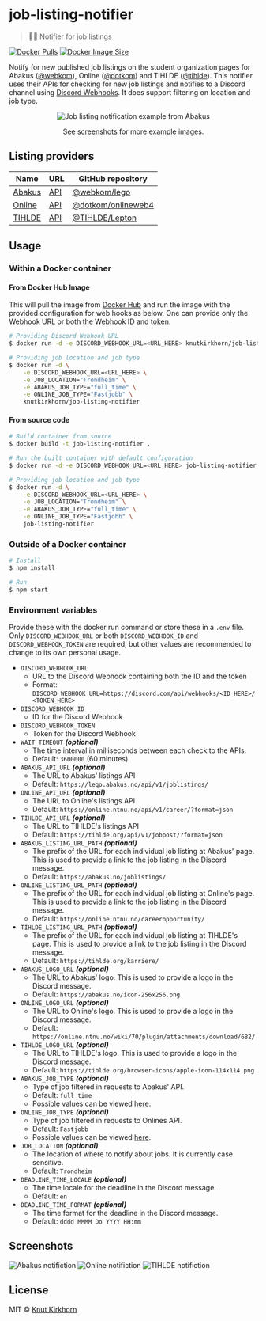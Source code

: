 # job-listing-notifier
> 📰⏰ Notifier for job listings

[![Docker Pulls](https://img.shields.io/docker/pulls/knutkirkhorn/job-listing-notifier)](https://hub.docker.com/r/knutkirkhorn/job-listing-notifier) [![Docker Image Size](https://badgen.net/docker/size/knutkirkhorn/job-listing-notifier)](https://hub.docker.com/r/knutkirkhorn/job-listing-notifier)

Notify for new published job listings on the student organization pages for Abakus ([@webkom](https://github.com/webkom)), Online ([@dotkom](https://github.com/dotkom)) and TIHLDE ([@tihlde](https://github.com/tihlde)).
This notifier uses their APIs for checking for new job listings and notifies to a Discord channel using [Discord Webhooks](https://discord.com/developers/docs/resources/webhook). It does support filtering on location and job type.

<div align="center">
	<img src="https://raw.githubusercontent.com/knutkirkhorn/job-listing-notifier/main/media/top-image.png" alt="Job listing notification example from Abakus">
	<p>See <a href="https://github.com/knutkirkhorn/job-listing-notifier#Screenshots">screenshots</a> for more example images.</p>
</div>

## Listing providers
| Name | URL | GitHub repository |
| --- | --- | --- |
| [Abakus](https://abakus.no) | [API](https://lego.abakus.no/api/v1/) | [@webkom/lego](https://github.com/webkom/lego) |
| [Online](https://online.ntnu.no) | [API](https://online.ntnu.no/api/v1/) | [@dotkom/onlineweb4](https://github.com/dotkom/onlineweb4) |
| [TIHLDE](https://tihlde.org) | [API](https://api.tihlde.org/api/v1/) | [@TIHLDE/Lepton](https://github.com/TIHLDE/Lepton) |

## Usage
### Within a Docker container
#### From Docker Hub Image
This will pull the image from [Docker Hub](https://hub.docker.com/) and run the image with the provided configuration for web hooks as below. One can provide only the Webhook URL or both the Webhook ID and token.

```sh
# Providing Discord Webhook URL
$ docker run -d -e DISCORD_WEBHOOK_URL=<URL_HERE> knutkirkhorn/job-listing-notifier

# Providing job location and job type
$ docker run -d \
    -e DISCORD_WEBHOOK_URL=<URL_HERE> \
    -e JOB_LOCATION="Trondheim" \
    -e ABAKUS_JOB_TYPE="full_time" \
    -e ONLINE_JOB_TYPE="Fastjobb" \
    knutkirkhorn/job-listing-notifier
```

#### From source code
```sh
# Build container from source
$ docker build -t job-listing-notifier .

# Run the built container with default configuration
$ docker run -d -e DISCORD_WEBHOOK_URL=<URL_HERE> job-listing-notifier

# Providing job location and job type
$ docker run -d \
    -e DISCORD_WEBHOOK_URL=<URL_HERE> \
    -e JOB_LOCATION="Trondheim" \
    -e ABAKUS_JOB_TYPE="full_time" \
    -e ONLINE_JOB_TYPE="Fastjobb" \
    job-listing-notifier
```

### Outside of a Docker container
```sh
# Install
$ npm install

# Run
$ npm start
```

### Environment variables
Provide these with the docker run command or store these in a `.env` file. Only `DISCORD_WEBHOOK_URL` or both `DISCORD_WEBHOOK_ID` and `DISCORD_WEBHOOK_TOKEN` are required, but other values are recommended to change to its own personal usage.

- `DISCORD_WEBHOOK_URL`
    - URL to the Discord Webhook containing both the ID and the token
    - Format: `DISCORD_WEBHOOK_URL=https://discord.com/api/webhooks/<ID_HERE>/<TOKEN_HERE>`
- `DISCORD_WEBHOOK_ID`
    - ID for the Discord Webhook
- `DISCORD_WEBHOOK_TOKEN`
    - Token for the Discord Webhook
- `WAIT_TIMEOUT` ***(optional)***
    - The time interval in milliseconds between each check to the APIs.
    - Default: `3600000` (60 minutes)
- `ABAKUS_API_URL` ***(optional)***
    - The URL to Abakus' listings API
    - Default: `https://lego.abakus.no/api/v1/joblistings/`
- `ONLINE_API_URL` ***(optional)***
    - The URL to Online's listings API
    - Default: `https://online.ntnu.no/api/v1/career/?format=json`
- `TIHLDE_API_URL` ***(optional)***
    - The URL to TIHLDE's listings API
    - Default: `https://tihlde.org/api/v1/jobpost/?format=json`
- `ABAKUS_LISTING_URL_PATH` ***(optional)***
    - The prefix of the URL for each individual job listing at Abakus' page. This is used to provide a link to the job listing in the Discord message.
    - Default: `https://abakus.no/joblistings/`
- `ONLINE_LISTING_URL_PATH` ***(optional)***
    - The prefix of the URL for each individual job listing at Online's page. This is used to provide a link to the job listing in the Discord message.
    - Default: `https://online.ntnu.no/careeropportunity/`
- `TIHLDE_LISTING_URL_PATH` ***(optional)***
    - The prefix of the URL for each individual job listing at TIHLDE's page. This is used to provide a link to the job listing in the Discord message.
    - Default: `https://tihlde.org/karriere/`
- `ABAKUS_LOGO_URL` ***(optional)***
    - The URL to Abakus' logo. This is used to provide a logo in the Discord message.
    - Default: `https://abakus.no/icon-256x256.png`
- `ONLINE_LOGO_URL` ***(optional)***
    - The URL to Online's logo. This is used to provide a logo in the Discord message.
    - Default: `https://online.ntnu.no/wiki/70/plugin/attachments/download/682/`
- `TIHLDE_LOGO_URL` ***(optional)***
    - The URL to TIHLDE's logo. This is used to provide a logo in the Discord message.
    - Default: `https://tihlde.org/browser-icons/apple-icon-114x114.png`
- `ABAKUS_JOB_TYPE` ***(optional)***
    - Type of job filtered in requests to Abakus' API.
    - Default: `full_time`
    - Possible values can be viewed [here](https://github.com/webkom/lego/blob/master/lego/apps/joblistings/models.py#L18-L22).
- `ONLINE_JOB_TYPE` ***(optional)***
    - Type of job filtered in requests to Onlines API.
    - Default: `Fastjobb`
    - Possible values can be viewed [here](https://github.com/dotkom/onlineweb4/blob/develop/apps/careeropportunity/models.py#L26-L32).
- `JOB_LOCATION` ***(optional)***
    - The location of where to notify about jobs. It is currently case sensitive.
    - Default: `Trondheim`
- `DEADLINE_TIME_LOCALE` ***(optional)***
    - The time locale for the deadline in the Discord message.
    - Default: `en`
- `DEADLINE_TIME_FORMAT` ***(optional)***
    - The time format for the deadline in the Discord message.
    - Default: `dddd MMMM Do YYYY HH:mm`

## Screenshots
![Abakus notifiction](https://raw.githubusercontent.com/knutkirkhorn/job-listing-notifier/main/media/abakus.png)
![Online notifiction](https://raw.githubusercontent.com/knutkirkhorn/job-listing-notifier/main/media/online.png)
![TIHLDE notifiction](https://raw.githubusercontent.com/knutkirkhorn/job-listing-notifier/main/media/tihlde.png)

## License
MIT © [Knut Kirkhorn](https://github.com/knutkirkhorn/job-listing-notifier/blob/main/LICENSE)
